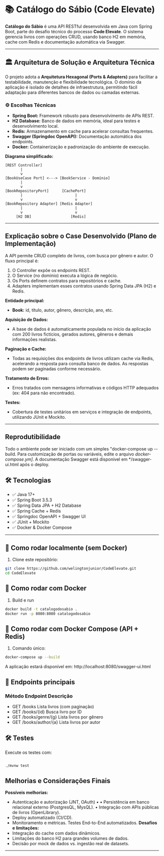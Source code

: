 # 📚 Catálogo do Sábio (Code Elevate)

**Catálogo do Sábio** é uma API RESTful desenvolvida em Java com Spring Boot, parte do desafio técnico do processo **Code Elevate**. O sistema gerencia livros com operações CRUD, usando banco H2 em memória, cache com Redis e documentação automática via Swagger.

---
## 🏛️ Arquitetura de Solução e Arquitetura Técnica
O projeto adota a **Arquitetura Hexagonal (Ports & Adapters)** para facilitar a testabilidade, manutenção e flexibilidade tecnológica.
O domínio da aplicação é isolado de detalhes de infraestrutura, permitindo fácil adaptação para diferentes bancos de dados ou camadas externas.

### ⚙️ Escolhas Técnicas
- **Spring Boot:** Framework robusto para desenvolvimento de APIs REST.
- **H2 Database:** Banco de dados em memória, ideal para testes e desenvolvimento local.
- **Redis:** Armazenamento em cache para acelerar consultas frequentes.
- **Swagger (Springdoc OpenAPI):** Documentação automática dos endpoints.
- **Docker:** Containerização e padronização do ambiente de execução.

**Diagrama simplificado:**

```
[REST Controller]
       |
       v
[BookUseCase Port] <---> [BookService - Domínio]
       |
       v
[BookRepositoryPort]      [CachePort]
       |                        |
       v                        v
[BookRepository Adapter] [Redis Adapter]
       |                        |
       v                        v
     [H2 DB]                  [Redis]      
```

---

## Explicação sobre o Case Desenvolvido (Plano de Implementação)

A API permite CRUD completo de livros, com busca por gênero e autor.
O fluxo principal é:
1. O Controller expõe os endpoints REST.
2. O Service (no domínio) executa a lógica de negócio.
3. Os Ports definem contratos para repositórios e cache.
4. Adapters implementam esses contratos usando Spring Data JPA (H2) e Redis.

**Entidade principal:**
- **Book:** id, título, autor, gênero, descrição, ano, etc.

**Aquisição de Dados:**
- A base de dados é automaticamente populada no início da aplicação com 200 livros fictícios, gerados autores, gêneros e demais informações realistas.

**Paginação e Cache:**
- Todas as requisições dos endpoints de livros utilizam cache via Redis, acelerando a resposta para consulta banco de dados. As respostas podem ser paginadas conforme necessário.

**Tratamento de Erros:**
- Erros tratados com mensagens informativas e códigos HTTP adequados (ex: 404 para não encontrado).

**Testes:**
- Cobertura de testes unitários em serviços e integração de endpoints, utilizando JUnit e Mockito.

---



## Reprodutibilidade
Todo o ambiente pode ser iniciado com um simples "docker-compose up --build.
Para customização de portas ou variáveis, edite o arquivo *docker-compose.ym]*.
A documentação Swagger está disponível em
*/swagger-ui.html após o deploy.

## 🛠️ Tecnologias

- ✅ Java 17+
- ✅ Spring Boot 3.5.3
- ✅ Spring Data JPA + H2 Database
- ✅ Spring Cache + Redis
- ✅ Springdoc OpenAPI + Swagger UI
- ✅ JUnit + Mockito
- ✅ Docker & Docker Compose

---

## 🚀 Como rodar localmente (sem Docker)

1. Clone este repositório:

```bash
git clone https://github.com/welingtonjunior/CodeElevate.git
cd CodeElevate
```

## 🐳 Como rodar com Docker
1. Build e run

```bash
docker build -t catalogodosabio .
docker run -p 8080:8080 catalogodosabio
```

## 🧱 Como rodar com Docker Compose (API + Redis)
1. Comando único:
```bash
docker-compose up --build
```
A aplicação estará disponível em: http://localhost:8080/swagger-ui.html

## 🔗 Endpoints principais
### Método	Endpoint	Descrição
- GET	/books	Lista livros (com paginação)
- GET	/books/{id}	Busca livro por ID
- GET	/books/genre/{g}	Lista livros por gênero
- GET	/books/author/{a}	Lista livros por autor

## 🛠️ Testes
Execute os testes com:

```bash

./mvnw test
```

## Melhorias e Considerações Finais
**Possíveis melhorias:**
- Autenticação e autorização (JNT, OAuth) •
• Persistência em banco relacional externo (PostgresQL, MysQL).
• Integração com APIs públicas de livros (OpenLibrary).
- Deploy automatizado (CI/CD).
- Monitoramento e métricas.
Testes End-to-End automatizados.
**Desafios e limitações:**
- Integração do cache com dados dinâmicos.
- Limitações do banco H2 para grandes volumes de dados.
- Decisão por mock de dados vs. ingestão real de datasets.
---